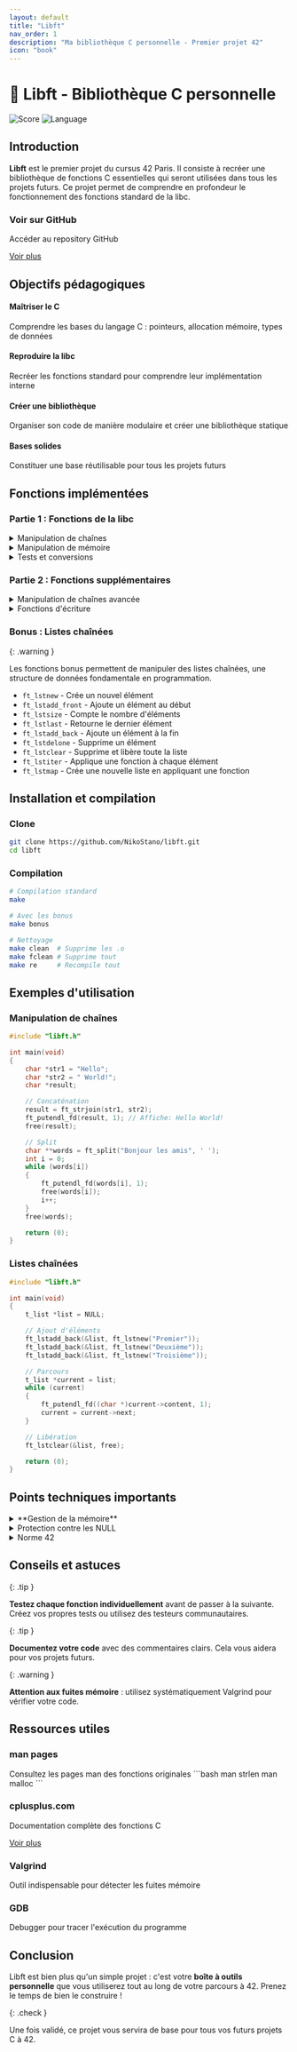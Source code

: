 ```yaml
---
layout: default
title: "Libft"
nav_order: 1
description: "Ma bibliothèque C personnelle - Premier projet 42"
icon: "book"
---
```


# 🔷 Libft - Bibliothèque C personnelle

![Score](https://img.shields.io/badge/Score-120%2F100-success)
![Language](https://img.shields.io/badge/Language-C-blue)

## Introduction

**Libft** est le premier projet du cursus 42 Paris. Il consiste à recréer une bibliothèque de fonctions C essentielles qui seront utilisées dans tous les projets futurs. Ce projet permet de comprendre en profondeur le fonctionnement des fonctions standard de la libc.

<div class="project-card">
  <h3>Voir sur GitHub</h3>
  <p>Accéder au repository GitHub</p>
  <a href="https://github.com/NikoStano/libft" class="btn btn-primary">Voir plus</a>
</div>

## Objectifs pédagogiques

<div class="steps-container">
  <div class="step">
  <h4>Maîtriser le C</h4>
  <p>Comprendre les bases du langage C : pointeurs, allocation mémoire, types de données</p>
</div>

  <div class="step">
  <h4>Reproduire la libc</h4>
  <p>Recréer les fonctions standard pour comprendre leur implémentation interne</p>
</div>

  <div class="step">
  <h4>Créer une bibliothèque</h4>
  <p>Organiser son code de manière modulaire et créer une bibliothèque statique</p>
</div>

  <div class="step">
  <h4>Bases solides</h4>
  <p>Constituer une base réutilisable pour tous les projets futurs</p>
</div>
</div>

## Fonctions implémentées

### Partie 1 : Fonctions de la libc

<details>
<summary>Manipulation de chaînes</summary>

- `ft_strlen` - Calcule la longueur d'une chaîne
  - `ft_strchr` - Recherche un caractère dans une chaîne
  - `ft_strrchr` - Recherche la dernière occurrence d'un caractère
  - `ft_strncmp` - Compare deux chaînes sur n caractères
  - `ft_strnstr` - Recherche une sous-chaîne dans une chaîne
  - `ft_strlcpy` - Copie une chaîne de manière sécurisée
  - `ft_strlcat` - Concatène deux chaînes de manière sécurisée
</details>

<details>
<summary>Manipulation de mémoire</summary>

- `ft_memset` - Remplit une zone mémoire avec un octet
  - `ft_bzero` - Met à zéro une zone mémoire
  - `ft_memcpy` - Copie une zone mémoire
  - `ft_memmove` - Copie une zone mémoire (gère le chevauchement)
  - `ft_memchr` - Recherche un octet dans une zone mémoire
  - `ft_memcmp` - Compare deux zones mémoire
  - `ft_calloc` - Alloue et initialise une zone mémoire
</details>

<details>
<summary>Tests et conversions</summary>

- `ft_isalpha` - Teste si un caractère est alphabétique
  - `ft_isdigit` - Teste si un caractère est un chiffre
  - `ft_isalnum` - Teste si un caractère est alphanumérique
  - `ft_isascii` - Teste si un caractère est ASCII
  - `ft_isprint` - Teste si un caractère est imprimable
  - `ft_toupper` - Convertit en majuscule
  - `ft_tolower` - Convertit en minuscule
  - `ft_atoi` - Convertit une chaîne en entier
</details>

### Partie 2 : Fonctions supplémentaires

<details>
<summary>Manipulation de chaînes avancée</summary>

- `ft_substr` - Extrait une sous-chaîne
  - `ft_strjoin` - Concatène deux chaînes (allocation)
  - `ft_strtrim` - Supprime des caractères aux extrémités
  - `ft_split` - Découpe une chaîne selon un délimiteur
  - `ft_itoa` - Convertit un entier en chaîne
  - `ft_strmapi` - Applique une fonction à chaque caractère
  - `ft_striteri` - Itère sur une chaîne avec une fonction
</details>

<details>
<summary>Fonctions d'écriture</summary>

- `ft_putchar_fd` - Écrit un caractère sur un fd
  - `ft_putstr_fd` - Écrit une chaîne sur un fd
  - `ft_putendl_fd` - Écrit une chaîne + retour ligne sur un fd
  - `ft_putnbr_fd` - Écrit un nombre sur un fd
</details>

### Bonus : Listes chaînées

{: .warning }
>
Les fonctions bonus permettent de manipuler des listes chaînées, une structure de données fondamentale en programmation.

- `ft_lstnew` - Crée un nouvel élément
- `ft_lstadd_front` - Ajoute un élément au début
- `ft_lstsize` - Compte le nombre d'éléments
- `ft_lstlast` - Retourne le dernier élément
- `ft_lstadd_back` - Ajoute un élément à la fin
- `ft_lstdelone` - Supprime un élément
- `ft_lstclear` - Supprime et libère toute la liste
- `ft_lstiter` - Applique une fonction à chaque élément
- `ft_lstmap` - Crée une nouvelle liste en appliquant une fonction

## Installation et compilation

### Clone

```bash
git clone https://github.com/NikoStano/libft.git
cd libft
```
### Compilation

```bash
# Compilation standard
make

# Avec les bonus
make bonus

# Nettoyage
make clean  # Supprime les .o
make fclean # Supprime tout
make re     # Recompile tout
```

## Exemples d'utilisation

### Manipulation de chaînes

```c
#include "libft.h"

int main(void)
{
    char *str1 = "Hello";
    char *str2 = " World!";
    char *result;

    // Concaténation
    result = ft_strjoin(str1, str2);
    ft_putendl_fd(result, 1); // Affiche: Hello World!
    free(result);

    // Split
    char **words = ft_split("Bonjour les amis", ' ');
    int i = 0;
    while (words[i])
    {
        ft_putendl_fd(words[i], 1);
        free(words[i]);
        i++;
    }
    free(words);

    return (0);
}
```

### Listes chaînées

```c
#include "libft.h"

int main(void)
{
    t_list *list = NULL;

    // Ajout d'éléments
    ft_lstadd_back(&list, ft_lstnew("Premier"));
    ft_lstadd_back(&list, ft_lstnew("Deuxième"));
    ft_lstadd_back(&list, ft_lstnew("Troisième"));

    // Parcours
    t_list *current = list;
    while (current)
    {
        ft_putendl_fd((char *)current->content, 1);
        current = current->next;
    }

    // Libération
    ft_lstclear(&list, free);

    return (0);
}
```

## Points techniques importants

<details>
<summary>**Gestion de la mémoire**</summary>

  - Toujours vérifier les retours de `malloc`
  - Libérer toute mémoire allouée
  - Utiliser Valgrind pour détecter les fuites
  ```bash
    valgrind --leak-check=full ./program
  ```
</details>

  <details>
<summary>Protection contre les NULL</summary>

Toutes les fonctions doivent gérer les pointeurs NULL

  ```c
    char *ft_strdup(const char *s)
    {
        if (!s)
            return (NULL);
        // ... reste du code
    }
  ```
</details>

  <details>
<summary>Norme 42</summary>

  - Maximum 25 lignes par fonction
  - Maximum 5 fonctions par fichier
  - Respect strict de la Norminette

  ```bash
    norminette *.c *.h
  ```
</details>

## Conseils et astuces

{: .tip }
>
**Testez chaque fonction individuellement** avant de passer à la suivante. Créez vos propres tests ou utilisez des testeurs communautaires.

{: .tip }
>
**Documentez votre code** avec des commentaires clairs. Cela vous aidera pour vos projets futurs.

{: .warning }
>
**Attention aux fuites mémoire** : utilisez systématiquement Valgrind pour vérifier votre code.

## Ressources utiles

<div class="card-container">
  <div class="project-card">
  <h3>man pages</h3>
  <p>Consultez les pages man des fonctions originales
  ```bash
    man strlen
    man malloc
  ```</p>
</div>

  <div class="project-card">
  <h3>cplusplus.com</h3>
  <p>Documentation complète des fonctions C</p>
  <a href="https://cplusplus.com/reference/cstring/" class="btn btn-primary">Voir plus</a>
</div>

  <div class="project-card">
  <h3>Valgrind</h3>
  <p>Outil indispensable pour détecter les fuites mémoire</p>
</div>

  <div class="project-card">
  <h3>GDB</h3>
  <p>Debugger pour tracer l'exécution du programme</p>
</div>
</div>

## Conclusion

Libft est bien plus qu'un simple projet : c'est votre **boîte à outils personnelle** que vous utiliserez tout au long de votre parcours à 42. Prenez le temps de bien le construire !

{: .check }
>
Une fois validé, ce projet vous servira de base pour tous vos futurs projets C à 42.
